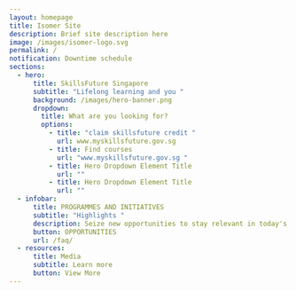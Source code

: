 ```yaml
---
layout: homepage
title: Isomer Site
description: Brief site description here
image: /images/isomer-logo.svg
permalink: /
notification: Downtime schedule
sections:
  - hero:
      title: SkillsFuture Singapore
      subtitle: "Lifelong learning and you "
      background: /images/hero-banner.png
      dropdown:
        title: What are you looking for?
        options:
          - title: "claim skillsfuture credit "
            url: www.myskillsfuture.gov.sg
          - title: Find courses
            url: "www.myskillsfuture.gov.sg "
          - title: Hero Dropdown Element Title
            url: ""
          - title: Hero Dropdown Element Title
            url: ""
  - infobar:
      title: PROGRAMMES AND INITIATIVES
      subtitle: "Highlights "
      description: Seize new opportunities to stay relevant in today's new economy
      button: OPPORTUNITIES
      url: /faq/
  - resources:
      title: Media
      subtitle: Learn more
      button: View More
---
```

